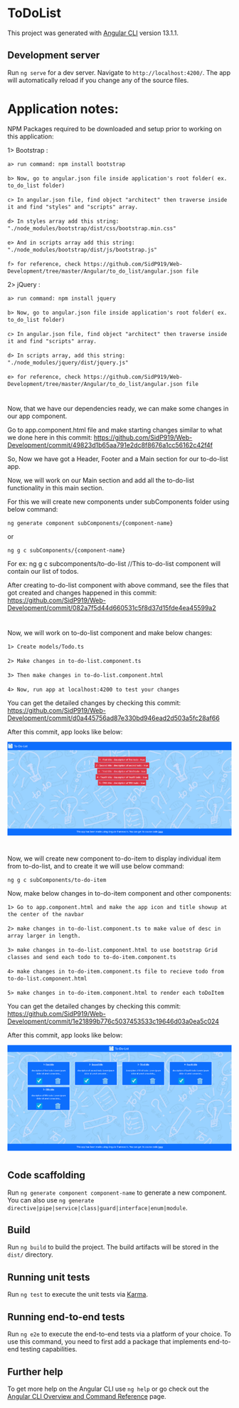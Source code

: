 # ToDoList

This project was generated with [Angular CLI](https://github.com/angular/angular-cli) version 13.1.1.

## Development server

Run `ng serve` for a dev server. Navigate to `http://localhost:4200/`. The app will automatically reload if you change any of the source files.


# Application notes:

NPM Packages required to be downloaded and setup prior to working on this application:

1> Bootstrap :
    
    a> run command: npm install bootstrap
    
    b> Now, go to angular.json file inside application's root folder( ex. to_do_list folder)

    c> In angular.json file, find object "architect" then traverse inside it and find "styles" and "scripts" array.

    d> In styles array add this string: "./node_modules/bootstrap/dist/css/bootstrap.min.css"

    e> And in scripts array add this string: "./node_modules/bootstrap/dist/js/bootstrap.js"

    f> for reference, check https://github.com/SidP919/Web-Development/tree/master/Angular/to_do_list/angular.json file 


2> jQuery :
    
    a> run command: npm install jquery

    b> Now, go to angular.json file inside application's root folder( ex. to_do_list folder)

    c> In angular.json file, find object "architect" then traverse inside it and find "scripts" array.

    d> In scripts array, add this string: "./node_modules/jquery/dist/jquery.js"

    e> for reference, check https://github.com/SidP919/Web-Development/tree/master/Angular/to_do_list/angular.json file

#


Now, that we have our dependencies ready, we can make some changes in our app component. 

Go to app.component.html file and make starting changes similar to what we done here in this commit: https://github.com/SidP919/Web-Development/commit/49823d1b65aa791e2dc8f8676a1cc56162c42f4f

So, Now we have got a Header, Footer and a Main section for our to-do-list app. 

Now, we will work on our Main section and add all the to-do-list functionality in this main section. 

For this we will create new components under subComponents folder using below command:

    ng generate component subComponents/{component-name}

or 

    ng g c subComponents/{component-name}

For ex: ng g c subcomponents/to-do-list         //This to-do-list component will contain our list of todos.

After creating to-do-list component with above command, see the files that got created and changes happened in this commit: https://github.com/SidP919/Web-Development/commit/082a7f5d44d660531c5f8d37d15fde4ea45599a2

#


Now, we will work on to-do-list component and make below changes:
    
    1> Create models/Todo.ts
    
    2> Make changes in to-do-list.component.ts
    
    3> Then make changes in to-do-list.component.html
    
    4> Now, run app at localhost:4200 to test your changes

You can get the detailed changes by checking this commit: https://github.com/SidP919/Web-Development/commit/d0a445756ad87e330bd946ead2d503a5fc28af66

After this commit, app looks like below:

![at_4th_commit](https://github.com/SidP919/Web-Development/blob/master/Angular/to_do_list/src/assets/images/app_screenshots/at_4th_commit.png)


#


Now, we will create new component to-do-item to display individual item from to-do-list, and to create it we will use below command:

    ng g c subComponents/to-do-item

Now, make below changes in to-do-item component and other components:

    1> Go to app.component.html and make the app icon and title showup at the center of the navbar

    2> make changes in to-do-list.component.ts to make value of desc in array larger in length.

    3> make changes in to-do-list.component.html to use bootstrap Grid classes and send each todo to to-do-item.component.ts

    4> make changes in to-do-item.component.ts file to recieve todo from to-do-list.component.html

    5> make changes in to-do-item.component.html to render each toDoItem

You can get the detailed changes by checking this commit: https://github.com/SidP919/Web-Development/commit/1e21899b776c5037453533c19646d03a0ea5c024


After this commit, app looks like below:

![at_5th_commit](https://github.com/SidP919/Web-Development/blob/master/Angular/to_do_list/src/assets/images/app_screenshots/at_5th_commit.png)


#



#




## Code scaffolding

Run `ng generate component component-name` to generate a new component. You can also use `ng generate directive|pipe|service|class|guard|interface|enum|module`.

## Build

Run `ng build` to build the project. The build artifacts will be stored in the `dist/` directory.

## Running unit tests

Run `ng test` to execute the unit tests via [Karma](https://karma-runner.github.io).

## Running end-to-end tests

Run `ng e2e` to execute the end-to-end tests via a platform of your choice. To use this command, you need to first add a package that implements end-to-end testing capabilities.

## Further help

To get more help on the Angular CLI use `ng help` or go check out the [Angular CLI Overview and Command Reference](https://angular.io/cli) page.

#

